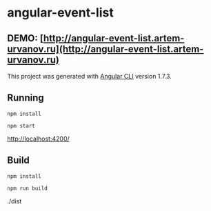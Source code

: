 # angular-event-list

## DEMO: [http://angular-event-list.artem-urvanov.ru](http://angular-event-list.artem-urvanov.ru)

This project was generated with [Angular CLI](https://github.com/angular/angular-cli) version 1.7.3.

## Running

`npm install`

`npm start`

[http://localhost:4200/](http://localhost:4200/)


## Build

`npm install`

`npm run build`

./dist